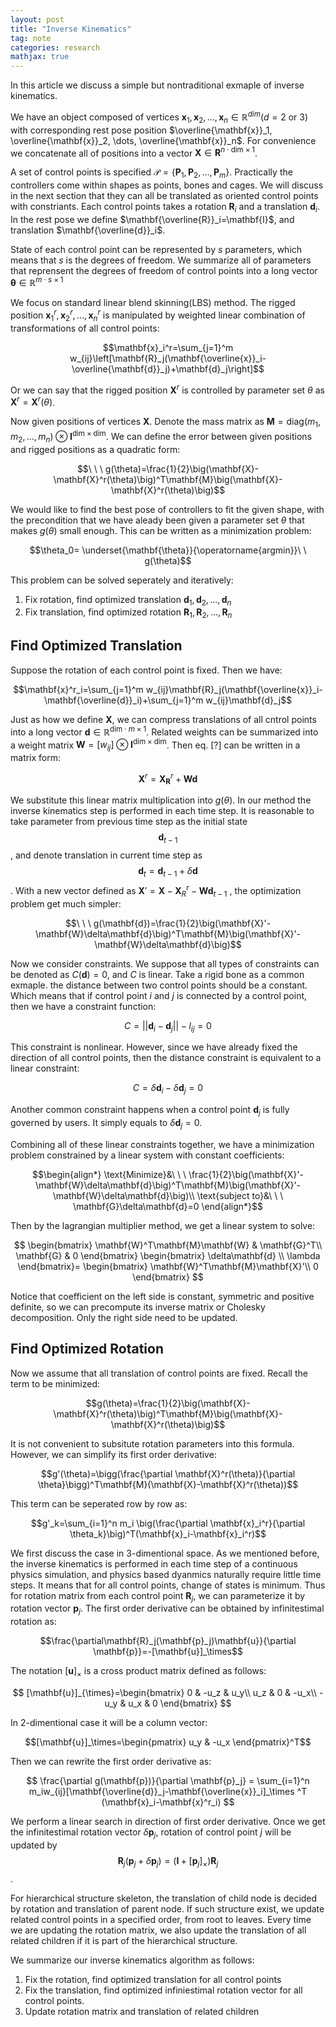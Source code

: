 ```yaml
---
layout: post
title: "Inverse Kinematics"
tag: note
categories: research
mathjax: true
---
```



In this article we discuss a simple but nontraditional exmaple of inverse kinematics.

We have an object composed of vertices $\mathbf{x}_1, \mathbf{x}_2, \dots, \mathbf{x}_n\in\mathbb{R}^{dim}$($d=2$ or $3$) with corresponding rest pose position $\overline{\mathbf{x}}_1, \overline{\mathbf{x}}_2, \dots, \overline{\mathbf{x}}_n$. For convenience we concatenate all of positions into a vector $\mathbf{X}\in\mathbf{R}^{n\cdot\mathrm{dim}\times 1}$. 

A set of control points is specified $\mathcal{P}=\{\mathbf{P}_1, \mathbf{P}_2,\dots, \mathbf{P}_m\}$. Practically the controllers come within shapes as points, bones and cages. We will discuss in the next section that they can all be translated as oriented control points with constriants. Each control points takes a rotation $\mathbf{R}_i$ and a translation $\mathbf{d}_i$. In the rest pose we define $\mathbf{\overline{R}}_i=\mathbf{I}$, and translation $\mathbf{\overline{d}}_i$. 

State of each control point can be represented by $s$ parameters, which means that $s$ is the degrees of freedom. We summarize all of parameters that reprensent the degrees of freedom of control points into a long vector $\mathbf{\theta}\in\mathbb{R}^{m\cdot s\times 1}$

We focus on standard linear blend skinning(LBS) method. The rigged position $\mathbf{x}^r_1, \mathbf{x}^r_2,\dots, \mathbf{x}^r_n$ is manipulated by weighted linear combination of transformations of all control points:

$$\mathbf{x}_i^r=\sum_{j=1}^m w_{ij}\left[\mathbf{R}_j(\mathbf{\overline{x}}_i-\overline{\mathbf{d}}_j)+\mathbf{d}_j\right]$$

Or we can say that the rigged position $\mathbf{X}^r$ is controlled by parameter set $\theta$ as $\mathbf{X}^r=\mathbf{X}^r(\theta)$.

Now given positions of vertices $\mathbf{X}$. Denote the mass matrix as $\mathbf{M}=\mathrm{diag}(m_1, m_2, \dots, m_n)\otimes \mathbf{I}^{\mathrm{dim}\times\mathrm{dim}}$. We can define the error between given positions and rigged positions as a quadratic form:

$$\ \ \ g(\theta)=\frac{1}{2}\big(\mathbf{X}-\mathbf{X}^r(\theta)\big)^T\mathbf{M}\big(\mathbf{X}-\mathbf{X}^r(\theta)\big)$$

We would like to find the best pose of controllers to fit the given shape, with the precondition that we have aleady been given a parameter set $\theta$ that makes $g(\theta)$ small enough. This can be written as a minimization problem:

$$\theta_0= \underset{\mathbf{\theta}}{\operatorname{argmin}}\ \ g(\theta)$$

This problem can be solved seperately and iteratively:

1. Fix rotation, find optimized translation $\mathbf{d}_1, \mathbf{d}_2, \dots, \mathbf{d}_n$
2. Fix translation, find optimized rotation $\mathbf{R}_1, \mathbf{R}_2, \dots, \mathbf{R}_n$

## Find Optimized Translation

Suppose the rotation of each control point is fixed. Then we have:

$$\mathbf{x}^r_i=\sum_{j=1}^m w_{ij}\mathbf{R}_j(\mathbf{\overline{x}}_i-\mathbf{\overline{d}}_i)+\sum_{j=1}^m w_{ij}\mathbf{d}_j$$

Just as how we define $\mathbf{X}$, we can compress translations of all cntrol points into a long vector $\mathbf{d}\in\mathbb{R}^{\mathrm{dim}\cdot m\times 1}$. Related weights can be summarized into a weight matrix $\mathbf{W}=[w_{ij}]\otimes\mathbf{I}^{\mathrm{dim}\times\mathrm{dim}}$. Then eq. [?] can be written in a matrix form:

$$\mathbf{X}^r = \mathbf{X}^r_{\mathbf{R}}+\mathbf{W}\mathbf{d}$$

We substitute this linear matrix multiplication into $g(\theta)$. In our method the inverse kinematics step is performed in each time step. It is reasonable to take parameter from previous time step as the initial state $$\mathbf{d}_{t-1}$$, and denote translation in current time step as $$\mathbf{d}_{t}=\mathbf{d}_{t-1}+\delta\mathbf{d}$$ . With a new vector defined as $\mathbf{X}'=\mathbf{X}-\mathbf{X}^r_R-\mathbf{W}\mathbf{d}_{t-1}$ , the optimization problem get much simpler:

$$\ \ \ g(\mathbf{d})=\frac{1}{2}\big(\mathbf{X}'-\mathbf{W}\delta\mathbf{d}\big)^T\mathbf{M}\big(\mathbf{X}'-\mathbf{W}\delta\mathbf{d}\big)$$

Now we consider constraints. We suppose that all types of constraints can be denoted as $C(\mathbf{d})=0$, and $C$ is linear. Take a rigid bone as a common exmaple. the distance between two control points should be a constant. Which means that if control point $i$ and $j$ is connected by a control point, then we have a constraint function:

$$C=||\mathbf{d}_i-\mathbf{d}_j||-l_{ij}=0$$

This constraint is nonlinear. However, since we have already fixed the direction of all control points, then the distance constraint is equivalent to a linear constraint:

$$C=\delta\mathbf{d}_i-\delta\mathbf{d}_j=0$$

Another common constraint happens when a control point $\mathbf{d}_j$ is fully governed by users. It simply equals to $\delta\mathbf{d}_j=0$.

Combining all of these linear constraints together, we have a minimization problem constrained by a linear system with constant coefficients:

$$\begin{align*}
    \text{Minimize}&\ \ \  \frac{1}{2}\big(\mathbf{X}'-\mathbf{W}\delta\mathbf{d}\big)^T\mathbf{M}\big(\mathbf{X}'-\mathbf{W}\delta\mathbf{d}\big)\\
    \text{subject to}&\ \ \ \mathbf{G}\delta\mathbf{d}=0
\end{align*}$$

Then by the lagrangian multiplier method, we get a linear system to solve:

$$
\begin{bmatrix} \mathbf{W}^T\mathbf{M}\mathbf{W} & \mathbf{G}^T\\
\mathbf{G} & 0
\end{bmatrix}
\begin{bmatrix} \delta\mathbf{d} \\ \lambda \end{bmatrix}=
\begin{bmatrix}
\mathbf{W}^T\mathbf{M}\mathbf{X}'\\
0
\end{bmatrix}
$$

Notice that coefficient on the left side is constant, symmetric and positive definite, so we can precompute its inverse matrix or Cholesky decomposition. Only the right side need to be updated.

## Find Optimized Rotation

Now we assume that all translation of control points are fixed. Recall the term to be minimized:

$$g(\theta)=\frac{1}{2}\big(\mathbf{X}-\mathbf{X}^r(\theta)\big)^T\mathbf{M}\big(\mathbf{X}-\mathbf{X}^r(\theta)\big)$$

It is not convenient to subsitute rotation parameters into this formula. However, we can simplify its first order derivative:

$$g'(\theta)=\bigg(\frac{\partial \mathbf{X}^r(\theta)}{\partial \theta}\bigg)^T\mathbf{M}(\mathbf{X}-\mathbf{X}^r(\theta))$$

This term can be seperated row by row as:

$$g'_k=\sum_{i=1}^n m_i \big(\frac{\partial \mathbf{x}_i^r}{\partial \theta_k}\big)^T(\mathbf{x}_i-\mathbf{x}_i^r)$$

We first discuss the case in 3-dimentional space. As we mentioned before, the inverse kinematics is performed in each time step of a continuous physics simulation, and physics based dyanmics naturally require little time steps. It means that for all control points, change of states is minimum. Thus for rotation matrix from each control point $\mathbf{R}_j$, we can parameterize it by rotation vector $\mathbf{p}_j$. The first order derivative can be obtained by infinitestimal rotation as:

$$\frac{\partial\mathbf{R}_j(\mathbf{p}_j)\mathbf{u}}{\partial \mathbf{p}}=-[\mathbf{u}]_\times$$

The notation $[\mathbf{u}]_\times$ is a cross product matrix defined as follows:

$$
[\mathbf{u}]_{\times}=\begin{bmatrix}
0 & -u_z & u_y\\
u_z & 0 & -u_x\\
-u_y & u_x & 0
\end{bmatrix}
$$

In 2-dimentional case it will be a column vector:

$$[\mathbf{u}]_\times=\begin{pmatrix} u_y & -u_x \end{pmatrix}^T$$

Then we can rewrite the first order derivative as:

$$
\frac{\partial g(\mathbf{p})}{\partial \mathbf{p}_j} = \sum_{i=1}^n m_iw_{ij}[\mathbf{\overline{d}}_j-\mathbf{\overline{x}}_i]_\times ^T (\mathbf{x}_i-\mathbf{x}^r_i)
$$

We perform a linear search in direction of first order derivative. Once we get the infinitestimal rotation vector $\delta\mathbf{p}_j$, rotation of control point $j$ will be updated by $$\mathbf{R}_j(\mathbf{p}_j+\delta\mathbf{p}_j)=(\mathbf{I}+[\mathbf{p}_j]_\times)\mathbf{R}_j$$. 

For hierarchical structure skeleton, the translation of child node is decided by rotation and translation of parent node. If such structure exist, we update related control points in a specified order, from root to leaves. Every time we are updating the rotation matrix, we also update the translation of all related children if it is part of the hierarchical structure.

We summarize our inverse kinematics algorithm as follows:

1. Fix the rotation, find optimized translation for all control points
2. Fix the translation, find optimized infiniestimal rotation vector for all control points.
3. Update rotation matrix and translation of related children


 